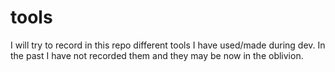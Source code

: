 # tools
I will try to record in this repo different tools I have used/made during dev. In the past I have not recorded them and they may be now in the oblivion.
